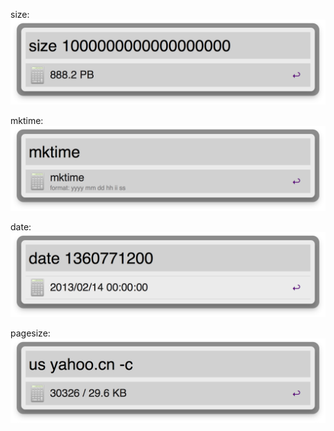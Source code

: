 size:
![image](./1Toolkit-snapshots/size.png)

mktime:
![image](./1Toolkit-snapshots/mktime.png)

date:
![image](./1Toolkit-snapshots/date.png)

pagesize:
![image](./1Toolkit-snapshots/pagesize.png)
